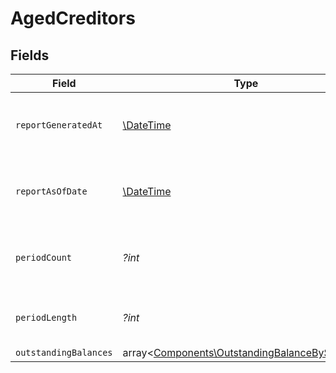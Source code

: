 # AgedCreditors


## Fields

| Field                                                                                                     | Type                                                                                                      | Required                                                                                                  | Description                                                                                               | Example                                                                                                   |
| --------------------------------------------------------------------------------------------------------- | --------------------------------------------------------------------------------------------------------- | --------------------------------------------------------------------------------------------------------- | --------------------------------------------------------------------------------------------------------- | --------------------------------------------------------------------------------------------------------- |
| `reportGeneratedAt`                                                                                       | [\DateTime](https://www.php.net/manual/en/class.datetime.php)                                             | :heavy_minus_sign:                                                                                        | The exact date and time the report was generated.                                                         | 2024-11-14T12:00:00.000Z                                                                                  |
| `reportAsOfDate`                                                                                          | [\DateTime](https://www.php.net/manual/en/class.datetime.php)                                             | :heavy_minus_sign:                                                                                        | The cutoff date for transactions included in the report.                                                  | 2024-11-13                                                                                                |
| `periodCount`                                                                                             | *?int*                                                                                                    | :heavy_minus_sign:                                                                                        | Number of aging periods shown in the report.                                                              | 4                                                                                                         |
| `periodLength`                                                                                            | *?int*                                                                                                    | :heavy_minus_sign:                                                                                        | Length of each aging period in days.                                                                      | 30                                                                                                        |
| `outstandingBalances`                                                                                     | array<[Components\OutstandingBalanceBySupplier](../../Models/Components/OutstandingBalanceBySupplier.md)> | :heavy_minus_sign:                                                                                        | N/A                                                                                                       |                                                                                                           |